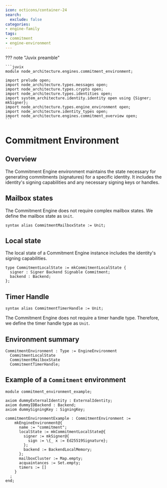 ```yaml
---
icon: octicons/container-24
search:
  exclude: false
categories:
- engine-family
tags:
- commitment
- engine-environment
---
```


??? note "Juvix preamble"

    ```juvix
    module node_architecture.engines.commitment_environment;

    import prelude open;
    import node_architecture.types.messages open;
    import node_architecture.types.crypto open;
    import node_architecture.types.identities open;
    import system_architecture.identity.identity open using {Signer; mkSigner};
    import node_architecture.types.engine_environment open;
    import node_architecture.identity_types open;
    import node_architecture.engines.commitment_overview open;
    ```

# Commitment Environment

## Overview

The Commitment Engine environment maintains the state necessary for generating commitments (signatures) for a specific identity. It includes the identity's signing capabilities and any necessary signing keys or handles.

## Mailbox states

The Commitment Engine does not require complex mailbox states. We define the mailbox state as `Unit`.

```juvix
syntax alias CommitmentMailboxState := Unit;
```

## Local state

The local state of a Commitment Engine instance includes the identity's signing capabilities.

```juvix
type CommitmentLocalState := mkCommitmentLocalState {
  signer : Signer Backend Signable Commitment;
  backend : Backend;
};
```

## Timer Handle

```juvix
syntax alias CommitmentTimerHandle := Unit;
```

The Commitment Engine does not require a timer handle type. Therefore, we define the timer handle type as `Unit`.

## Environment summary

```juvix
CommitmentEnvironment : Type := EngineEnvironment 
  CommitmentLocalState 
  CommitmentMailboxState 
  CommitmentTimerHandle;
```

## Example of a `Commitment` environment

```juvix extract-module-statements
module commitment_environment_example;

axiom dummyExternalIdentity : ExternalIdentity;
axiom dummyIDBackend : Backend;
axiom dummySigningKey : SigningKey;

commitmentEnvironmentExample : CommitmentEnvironment :=
    mkEngineEnvironment@{
      name := "commitment";
      localState := mkCommitmentLocalState@{
        signer := mkSigner@{
          sign := \{_ x := Ed25519Signature};
        };
        backend := BackendLocalMemory;
      };
      mailboxCluster := Map.empty;
      acquaintances := Set.empty;
      timers := []
    }
  ;
end;
```
